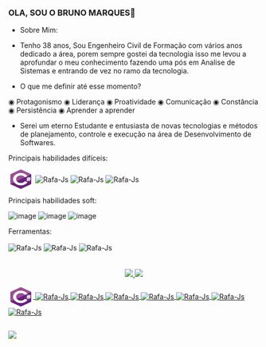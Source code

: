 ### OLA, SOU O BRUNO MARQUES👋
- Sobre Mim:
- Tenho 38 anos, Sou Engenheiro Civil de Formação com vários anos dedicado a área, porem sempre
 gostei da tecnologia isso me levou a aprofundar o meu conhecimento fazendo 
 uma pós em Analise de Sistemas e entrando de vez no ramo da tecnologia.

- O que me definir até esse momento?

◉ Protagonismo ◉ Liderança ◉ Proatividade ◉ Comunicação ◉ Constância 
◉ Persistência ◉ Aprender a aprender

- Serei um eterno Estudante e entusiasta de novas tecnologias e métodos de planejamento, 
controle e execução na área de Desenvolvimento de Softwares.


Principais habilidades difíceis:
<div style="display: inline_block">
  <img align="center" alt="Rafa-Js" height="40" width="50" src="https://raw.githubusercontent.com/devicons/devicon/master/icons/csharp/csharp-original.svg">
 <img align="center" alt="Rafa-Js" height="40" width="50"<img src="https://cdn.jsdelivr.net/gh/devicons/devicon/icons/microsoftsqlserver/microsoftsqlserver-plain.svg" /> 
   <img align="center" alt="Rafa-Js" height="40" width="50"<img src="https://cdn.jsdelivr.net/gh/devicons/devicon/icons/postgresql/postgresql-original.svg" />
   <img align="center" alt="Rafa-Js" height="50" width="60"<img
src="https://cdn.jsdelivr.net/gh/devicons/devicon/icons/mysql/mysql-original-wordmark.svg" /> 
  
</div>



Principais habilidades soft:
 
![image](https://user-images.githubusercontent.com/83646647/145912309-01bc78fb-1eb2-4baa-8d6e-d4bc7267de9d.png) ![image](https://user-images.githubusercontent.com/83646647/145912193-e3635fbe-8840-493f-bf0b-a778c6d6e059.png) ![image](https://user-images.githubusercontent.com/83646647/145912421-1b488ecf-2aba-4b18-bae5-338631298db6.png)



Ferramentas:
<div style="display: inline_block">
 <img align="center" alt="Rafa-Js" height="40" width="50"
 src="https://cdn.jsdelivr.net/gh/devicons/devicon/icons/visualstudio/visualstudio-plain.svg" />
  <img align="center" alt="Rafa-Js" height="40" width="50"<img src="https://cdn.jsdelivr.net/gh/devicons/devicon/icons/gitlab/gitlab-original.svg" />
   <img align="center" alt="Rafa-Js" height="40" width="50"<img 
src="https://cdn.jsdelivr.net/gh/devicons/devicon/icons/github/github-original-wordmark.svg" /> 
 
</div>
<br>
<br>


<div align="center">
  <a href="https://github.com/brunomarques123">
<img height="170em" src="https://github-readme-stats.vercel.app/api?username=brunomarques123&show_icons=true&theme=dark&include_all_commits=true&count_private=true"/>
<img height="170em" src="https://github-readme-stats.vercel.app/api/top-langs/?username=brunomarques123&layout=compact&langs_count=7&theme=dark"/>
</div>
 
  <div style="display: inline_block"><br>
  <img align="center" alt="Rafa-Js" height="40" width="50" src="https://raw.githubusercontent.com/devicons/devicon/master/icons/csharp/csharp-original.svg">
   <img align="center" alt="Rafa-Js" height="40" width="50"<img src="https://cdn.jsdelivr.net/gh/devicons/devicon/icons/microsoftsqlserver/microsoftsqlserver-plain.svg" /> 
   <img align="center" alt="Rafa-Js" height="40" width="50"<img src="https://cdn.jsdelivr.net/gh/devicons/devicon/icons/postgresql/postgresql-original.svg" />
   <img align="center" alt="Rafa-Js" height="50" width="60"<img
src="https://cdn.jsdelivr.net/gh/devicons/devicon/icons/mysql/mysql-original-wordmark.svg" />
   <img align="center" alt="Rafa-Js" height="40" width="50"<img src="https://cdn.jsdelivr.net/gh/devicons/devicon/icons/gitlab/gitlab-original.svg" />
   <img align="center" alt="Rafa-Js" height="40" width="50"<img 
src="https://cdn.jsdelivr.net/gh/devicons/devicon/icons/github/github-original-wordmark.svg" />  
   <img align="center" alt="Rafa-Js" height="40" width="50"<img
src="https://cdn.jsdelivr.net/gh/devicons/devicon/icons/dotnetcore/dotnetcore-original.svg" />
    <img align="center" alt="Rafa-Js" height="40" width="50"<img
src="https://cdn.jsdelivr.net/gh/devicons/devicon/icons/bootstrap/bootstrap-original.svg" />
 </div>
 
  ##
 
<div> 
 
<a href="https://www.linkedin.com/in/bruno-marques-327523119" target="_blank"><img src="https://img.shields.io/badge/-LinkedIn-%230077B5?style=for-the-badge&logo=linkedin&logoColor=white" target="_blank"></a> 
  
<div>
 
 
 
 
